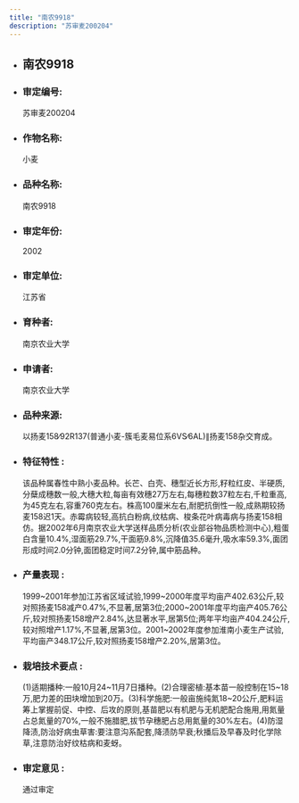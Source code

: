 ```yaml
---
title: "南农9918"
description: "苏审麦200204"
---
```

* ## 南农9918
* ###  审定编号:  
   苏审麦200204

*  ### 作物名称:  
   小麦

*   ###  品种名称: 
    南农9918

*   ### 审定年份: 
    2002

*   ### 审定单位:  
    江苏省

*   ### 育种者:  
    南京农业大学

*   ### 申请者:  
    南京农业大学

*   ### 品种来源:  
    以扬麦158∕92R137(普通小麦-簇毛麦易位系6VS∕6AL)∥扬麦158杂交育成。

*   ### 特征特性 : 
    该品种属春性中熟小麦品种。长芒、白壳、穗型近长方形,籽粒红皮、半硬质,分蘖成穗数一般,大穗大粒,每亩有效穗27万左右,每穗粒数37粒左右,千粒重高,为45克左右,容重760克左右。株高100厘米左右,耐肥抗倒性一般,成熟期较扬麦158迟1天。赤霉病较轻,高抗白粉病,纹枯病、梭条花叶病毒病与扬麦158相仿。据2002年6月南京农业大学送样品质分析(农业部谷物品质检测中心),粗蛋白含量10.4%,湿面筋29.7%,干面筋9.8%,沉降值35.6毫升,吸水率59.3%,面团形成时间2.0分钟,面团稳定时间7.2分钟,属中筋品种。

*   ### 产量表现 : 
    1999~2001年参加江苏省区域试验,1999~2000年度平均亩产402.63公斤,较对照扬麦158减产0.47%,不显著,居第3位;2000~2001年度平均亩产405.76公斤,较对照扬麦158增产2.84%,达显著水平,居第5位;两年平均亩产404.24公斤,较对照增产1.17%,不显著,居第3位。2001~2002年度参加淮南小麦生产试验,平均亩产348.17公斤,较对照扬麦158增产2.20%,居第3位。

*   ### 栽培技术要点 : 
    (1)适期播种:一般10月24~11月7日播种。(2)合理密植:基本苗一般控制在15~18万,肥力差的田块增加到20万。(3)科学施肥:一般亩施纯氮18~20公斤,肥料运筹上掌握前促、中控、后攻的原则,基苗肥以有机肥与无机肥配合施用,用氮量占总氮量的70%,一般不施腊肥,拔节孕穗肥占总用氮量的30%左右。(4)防湿降渍,防治好病虫草害:要注意沟系配套,降渍防早衰;秋播后及早春及时化学除草,注意防治好纹枯病和麦蚜。

*   ### 审定意见 : 
    通过审定
